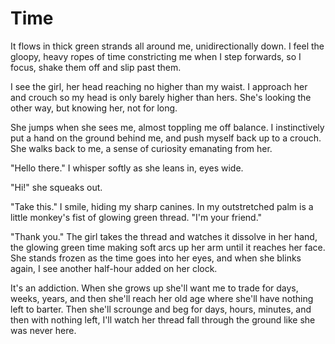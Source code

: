 # Time
It flows in thick green strands all around me, unidirectionally down. I feel the gloopy, heavy ropes of time constricting me when I step forwards, so I focus, shake them off and slip past them.

I see the girl, her head reaching no higher than my waist. I approach her and crouch so my head is only barely higher than hers. She's looking the other way, but knowing her, not for long.

She jumps when she sees me, almost toppling me off balance. I instinctively put a hand on the ground behind me, and push myself back up to a crouch. She walks back to me, a sense of curiosity emanating from her.

"Hello there." I whisper softly as she leans in, eyes wide.

"Hi!" she squeaks out.

"Take this." I smile, hiding my sharp canines. In my outstretched palm is a little monkey's fist of glowing green thread. "I'm your friend."

"Thank you." The girl takes the thread and watches it dissolve in her hand, the glowing green time making soft arcs up her arm until it reaches her face. She stands frozen as the time goes into her eyes, and when she blinks again, I see another half-hour added on her clock.

It's an addiction. When she grows up she'll want me to trade for days, weeks, years, and then she'll reach her old age where she'll have nothing left to barter. Then she'll scrounge and beg for days, hours, minutes, and then with nothing left, I'll watch her thread fall through the ground like she was never here.
